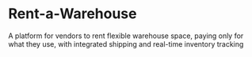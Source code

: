 # Rent-a-Warehouse
A platform for vendors to rent flexible warehouse space, paying only for what they use, with integrated shipping and real-time inventory tracking
